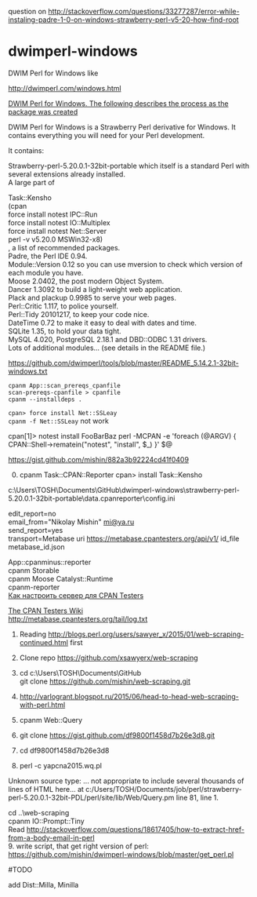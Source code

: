question on
http://stackoverflow.com/questions/33277287/error-while-instaling-padre-1-0-on-windows-strawberry-perl-v5-20-how-find-root
# dwimperl-windows  
DWIM Perl for Windows like  

http://dwimperl.com/windows.html

[DWIM Perl for Windows. The following describes the process as the package was created](https://github.com/mishin/tools/blob/master/README_5.14.2.1-32bit-windows.txt)  

DWIM Perl for Windows is a Strawberry Perl derivative for Windows. It contains everything you will need for your Perl development.

It contains:  
  
Strawberry-perl-5.20.0.1-32bit-portable which itself is a standard Perl with several extensions already installed.  
A large part of 

Task::Kensho  
(cpan  
 force install notest IPC::Run  
 force install notest IO::Multiplex  
 force install notest Net::Server  
perl -v v5.20.0 MSWin32-x8)  
, a list of recommended packages.  
Padre, the Perl IDE 0.94.  
Module::Version 0.12 so you can use mversion to check which version of each module you have.  
Moose 2.0402, the post modern Object System.  
Dancer 1.3092 to build a light-weight web application.  
Plack and plackup 0.9985 to serve your web pages.  
Perl::Critic 1.117, to police yourself.  
Perl::Tidy 20101217, to keep your code nice.  
DateTime 0.72 to make it easy to deal with dates and time.  
SQLite 1.35, to hold your data tight.  
MySQL 4.020, PostgreSQL 2.18.1 and DBD::ODBC 1.31 drivers.  
Lots of additional modules... (see details in the README file.)  
  
https://github.com/dwimperl/tools/blob/master/README_5.14.2.1-32bit-windows.txt  

```
cpanm App::scan_prereqs_cpanfile
scan-prereqs-cpanfile > cpanfile
cpanm --installdeps .
```


`cpan> force install Net::SSLeay`  
`cpanm -f Net::SSLeay` not work  

cpan[1]> notest install FooBarBaz
perl -MCPAN -e 'foreach (@ARGV) { CPAN::Shell->rematein("notest", "install", $_) }' $@

https://gist.github.com/mishin/882a3b92224cd41f0409

0. cpanm Task::CPAN::Reporter
  cpan> install  Task::Kensho  

c:\Users\TOSH\Documents\GitHub\dwimperl-windows\strawberry-perl-5.20.0.1-32bit-portable\data\.cpanreporter\config.ini  

  edit_report=no  
  email_from="Nikolay Mishin" <mi@ya.ru>  
  send_report=yes  
  transport=Metabase uri https://metabase.cpantesters.org/api/v1/ id_file metabase_id.json  
  
App::cpanminus::reporter  
cpanm Storable  
cpanm Moose Catalyst::Runtime   
cpanm-reporter  
[Как настроить сервер для CPAN Testers](http://pragmaticperl.com/issues/12/pragmaticperl-12-%D0%BA%D0%B0%D0%BA-%D0%BD%D0%B0%D1%81%D1%82%D1%80%D0%BE%D0%B8%D1%82%D1%8C-%D1%81%D0%B5%D1%80%D0%B2%D0%B5%D1%80-%D0%B4%D0%BB%D1%8F-cpan-testers.html)  

[The CPAN Testers Wiki](http://wiki.cpantesters.org/)  
http://metabase.cpantesters.org/tail/log.txt  

1. Reading http://blogs.perl.org/users/sawyer_x/2015/01/web-scraping-continued.html first  
2. Clone repo https://github.com/xsawyerx/web-scraping  
3. cd c:\Users\TOSH\Documents\GitHub  
git clone https://github.com/mishin/web-scraping.git  

4. http://varlogrant.blogspot.ru/2015/06/head-to-head-web-scraping-with-perl.html  
5. cpanm Web::Query  
6. git clone https://gist.github.com/df9800f1458d7b26e3d8.git  
7. cd df9800f1458d7b26e3d8  
8. perl -c yapcna2015.wq.pl  
  
Unknown source type: ... not appropriate to include several thousands of lines of HTML here... at c:/Users/TOSH/Documents/job/perl/strawberry-perl-5.20.0.1-32bit-PDL/perl/site/lib/Web/Query.pm line 81, <DATA> line 1.  

cd ..\web-scraping  
cpanm IO::Prompt::Tiny  
 Read http://stackoverflow.com/questions/18617405/how-to-extract-href-from-a-body-email-in-perl  
 9. write script, that get right version of perl:  
 https://github.com/mishin/dwimperl-windows/blob/master/get_perl.pl  
 
 
#TODO

add Dist::Milla, Minilla
